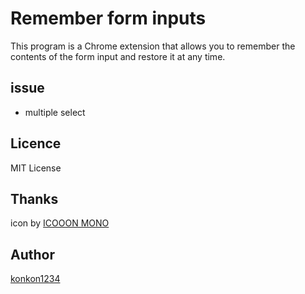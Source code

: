 Remember form inputs
====

This program is a Chrome extension that allows you to remember the contents of the form input and restore it at any time.

## issue

* multiple select

## Licence

MIT License

## Thanks

icon by [ICOOON MONO](http://icooon-mono.com/about-icoon-mono/)

## Author

[konkon1234](https://github.com/konkon1234)
